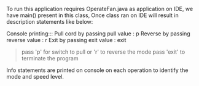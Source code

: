 To run this application requires OperateFan.java as application on IDE, we have main() present in this class, 
Once class ran on IDE will result in description statements like below:

Console printing:::
Pull cord by passing pull value : p
Reverse by passing reverse value : r
Exit by passing exit value : exit

> pass 'p' for switch to pull or 'r' to reverse the mode
> pass 'exit' to terminate the program

Info statements are printed on console on each operation to identify the mode and speed level.
